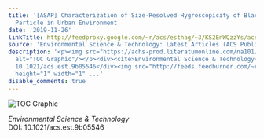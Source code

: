 ```yaml
---
title: '[ASAP] Characterization of Size-Resolved Hygroscopicity of Black Carbon-Containing
  Particle in Urban Environment'
date: '2019-11-26'
linkTitle: http://feedproxy.google.com/~r/acs/esthag/~3/KS2EnWQzzYs/acs.est.9b05546
source: 'Environmental Science & Technology: Latest Articles (ACS Publications)'
description: '<p><img src="https://achs-prod.literatumonline.com/na101/home/literatum/publisher/achs/journals/content/esthag/0/esthag.ahead-of-print/acs.est.9b05546/20191126/images/medium/es9b05546_0006.gif"
  alt="TOC Graphic"/></p><div><cite>Environmental Science & Technology</cite></div><div>DOI:
  10.1021/acs.est.9b05546</div><img src="http://feeds.feedburner.com/~r/acs/esthag/~4/KS2EnWQzzYs"
  height="1" width="1" ...'
disable_comments: true
---
```

<p><img src="https://achs-prod.literatumonline.com/na101/home/literatum/publisher/achs/journals/content/esthag/0/esthag.ahead-of-print/acs.est.9b05546/20191126/images/medium/es9b05546_0006.gif" alt="TOC Graphic"/></p><div><cite>Environmental Science & Technology</cite></div><div>DOI: 10.1021/acs.est.9b05546</div><img src="http://feeds.feedburner.com/~r/acs/esthag/~4/KS2EnWQzzYs" height="1" width="1" ...